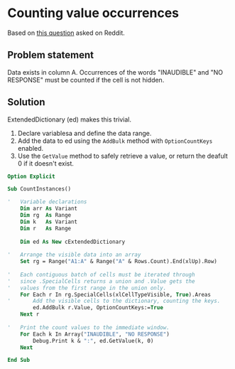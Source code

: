 # Counting value occurrences
Based on [this question](https://www.reddit.com/r/vba/comments/lp5vxz/vba_code_to_count_for_certain_instances_of_text/) asked on Reddit.

## Problem statement
Data exists in column A. Occurrences of the words "INAUDIBLE" and "NO RESPONSE" must be counted if the cell is not hidden.

## Solution
ExtendedDictionary (ed) makes this trivial.
1. Declare variablesa and define the data range.
2. Add the data to ed using the `AddBulk` method with `OptionCountKeys` enabled.
3. Use the `GetValue` method to safely retrieve a value, or return the deafult 0 if it doesn't exist.

```vb
Option Explicit

Sub CountInstances()

'   Variable declarations
    Dim arr As Variant
    Dim rg  As Range
    Dim k   As Variant
    Dim r   As Range
    
    Dim ed As New cExtendedDictionary
    
'   Arrange the visible data into an array
    Set rg = Range("A1:A" & Range("A" & Rows.Count).End(xlUp).Row)
    
'   Each contiguous batch of cells must be iterated through
'   since .SpecialCells returns a union and .Value gets the
'   values from the first range in the union only.
    For Each r In rg.SpecialCells(xlCellTypeVisible, True).Areas
'       Add the visible cells to the dictionary, counting the keys.
        ed.AddBulk r.Value, OptionCountKeys:=True
    Next r
    
'   Print the count values to the immediate window.
    For Each k In Array("INAUDIBLE", "NO RESPONSE")
        Debug.Print k & ":", ed.GetValue(k, 0)
    Next

End Sub
```